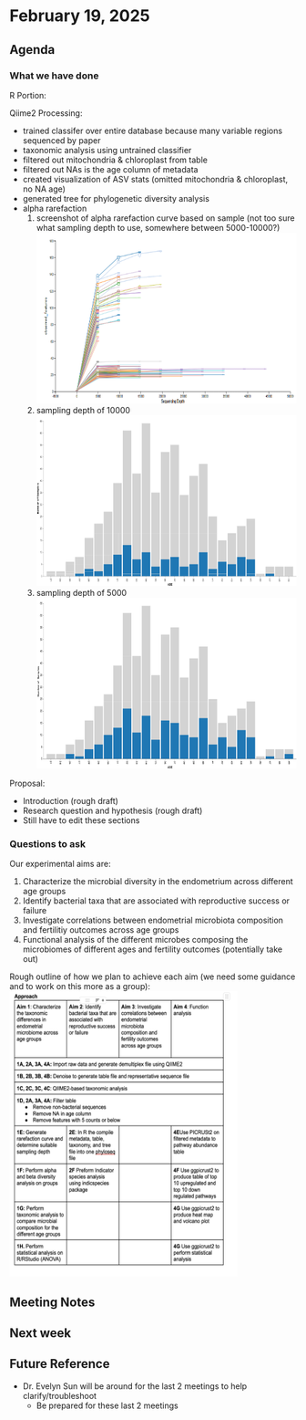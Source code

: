 # February 19, 2025

## Agenda


### What we have done
R Portion:


Qiime2 Processing:
- trained classifer over entire database because many variable regions sequenced by paper
- taxonomic analysis using untrained classifier
- filtered out mitochondria & chloroplast from table
- filtered out NAs is the age column of metadata
- created visualization of ASV stats (omitted mitochondria & chloroplast, no NA age)
- generated tree for phylogenetic diversity analysis
- alpha rarefaction
  1. screenshot of alpha rarefaction curve based on sample (not too sure what sampling depth to use, somewhere between 5000-10000?)
        <img src="../qiime2_files/qiime2view_screenshots/ivf_alpha_rarefaction.png" height="300" width="500">
  2. sampling depth of 10000
        <img src="../qiime2_files/qiime2view_screenshots/ivf_samplingdepth_10000.png" height="300" width="500">
  3. sampling depth of 5000
        <img src="../qiime2_files/qiime2view_screenshots/ivf_samplingdepth_5000.png" height="300" width="500">

Proposal:
- Introduction (rough draft)
- Research question and hypothesis (rough draft)
- Still have to edit these sections


### Questions to ask
Our experimental aims are:
1. Characterize the microbial diversity in the endometrium across different age groups
2. Identify bacterial taxa that are associated with reproductive success or failure
3. Investigate correlations between endometrial microbiota composition and fertilitiy outcomes across age groups
4. Functional analysis of the different microbes composing the microbiomes of different ages and fertility outcomes (potentially take out)


Rough outline of how we plan to achieve each aim (we need some guidance and to work on this more as a group):
<img src="../images/aim_approach.png" height="500" width="400">

## Meeting Notes


## Next week


## Future Reference
- Dr. Evelyn Sun will be around for the last 2 meetings to help clarify/troubleshoot
  - Be prepared for these last 2 meetings 

